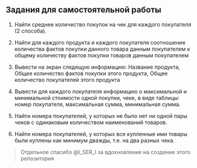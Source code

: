 ## Задания для самостоятельной работы
1. Найти среднее количество покупок на чек для каждого покупателя (2 способа).

2. Найти для каждого продукта и каждого покупателя соотношение количества
фактов покупки данного товара данным покупателем к общему количеству
фактов покупки товаров данным покупателем

3. Вывести на экран следящую информацию: Название продукта, Общее
количество фактов покупки этого продукта, Общее количество покупателей
этого продукта

4. Вывести для каждого покупателя информацию о максимальной и минимальной
стоимости одной покупки, чеке, в виде таблицы: номер покупателя,
максимальная сумма, минимальная сумма.

5. Найти номера покупателей, у которых не было нет ни одной пары чеков с
одинаковым количеством наименований товаров.

6. Найти номера покупателей, у которых все купленные ими товары были
куплены как минимум дважды, т.е. на два разных чека.

> Отдельное спасибо @I_SER_I за вдохновление на создение этого репозитория
